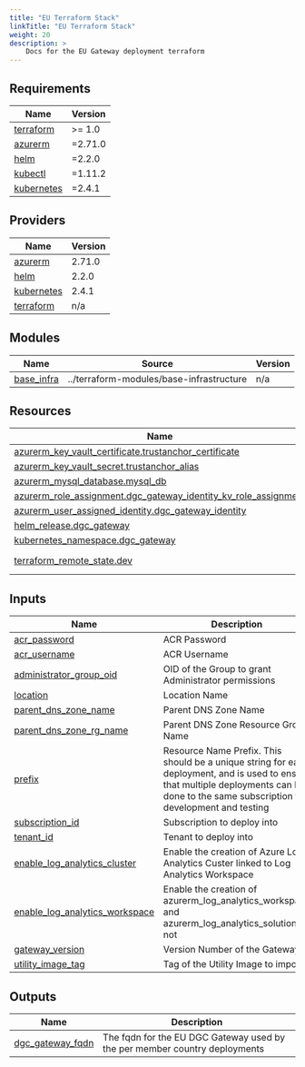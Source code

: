 ```yaml
---
title: "EU Terraform Stack"
linkTitle: "EU Terraform Stack"
weight: 20
description: >
    Docs for the EU Gateway deployment terraform
---
```


<!-- BEGIN_TF_DOCS -->
## Requirements

| Name | Version |
|------|---------|
| <a name="requirement_terraform"></a> [terraform](#requirement\_terraform) | >= 1.0 |
| <a name="requirement_azurerm"></a> [azurerm](#requirement\_azurerm) | =2.71.0 |
| <a name="requirement_helm"></a> [helm](#requirement\_helm) | =2.2.0 |
| <a name="requirement_kubectl"></a> [kubectl](#requirement\_kubectl) | =1.11.2 |
| <a name="requirement_kubernetes"></a> [kubernetes](#requirement\_kubernetes) | =2.4.1 |

## Providers

| Name | Version |
|------|---------|
| <a name="provider_azurerm"></a> [azurerm](#provider\_azurerm) | 2.71.0 |
| <a name="provider_helm"></a> [helm](#provider\_helm) | 2.2.0 |
| <a name="provider_kubernetes"></a> [kubernetes](#provider\_kubernetes) | 2.4.1 |
| <a name="provider_terraform"></a> [terraform](#provider\_terraform) | n/a |

## Modules

| Name | Source | Version |
|------|--------|---------|
| <a name="module_base_infra"></a> [base\_infra](#module\_base\_infra) | ../terraform-modules/base-infrastructure | n/a |

## Resources

| Name | Type |
|------|------|
| [azurerm_key_vault_certificate.trustanchor_certificate](https://registry.terraform.io/providers/hashicorp/azurerm/2.71.0/docs/resources/key_vault_certificate) | resource |
| [azurerm_key_vault_secret.trustanchor_alias](https://registry.terraform.io/providers/hashicorp/azurerm/2.71.0/docs/resources/key_vault_secret) | resource |
| [azurerm_mysql_database.mysql_db](https://registry.terraform.io/providers/hashicorp/azurerm/2.71.0/docs/resources/mysql_database) | resource |
| [azurerm_role_assignment.dgc_gateway_identity_kv_role_assignment](https://registry.terraform.io/providers/hashicorp/azurerm/2.71.0/docs/resources/role_assignment) | resource |
| [azurerm_user_assigned_identity.dgc_gateway_identity](https://registry.terraform.io/providers/hashicorp/azurerm/2.71.0/docs/resources/user_assigned_identity) | resource |
| [helm_release.dgc_gateway](https://registry.terraform.io/providers/hashicorp/helm/2.2.0/docs/resources/release) | resource |
| [kubernetes_namespace.dgc_gateway](https://registry.terraform.io/providers/hashicorp/kubernetes/2.4.1/docs/resources/namespace) | resource |
| [terraform_remote_state.dev](https://registry.terraform.io/providers/hashicorp/terraform/latest/docs/data-sources/remote_state) | data source |

## Inputs

| Name | Description | Type | Default | Required |
|------|-------------|------|---------|:--------:|
| <a name="input_acr_password"></a> [acr\_password](#input\_acr\_password) | ACR Password | `string` | n/a | yes |
| <a name="input_acr_username"></a> [acr\_username](#input\_acr\_username) | ACR Username | `string` | n/a | yes |
| <a name="input_administrator_group_oid"></a> [administrator\_group\_oid](#input\_administrator\_group\_oid) | OID of the Group to grant Administrator permissions | `string` | n/a | yes |
| <a name="input_location"></a> [location](#input\_location) | Location Name | `string` | n/a | yes |
| <a name="input_parent_dns_zone_name"></a> [parent\_dns\_zone\_name](#input\_parent\_dns\_zone\_name) | Parent DNS Zone Name | `string` | n/a | yes |
| <a name="input_parent_dns_zone_rg_name"></a> [parent\_dns\_zone\_rg\_name](#input\_parent\_dns\_zone\_rg\_name) | Parent DNS Zone Resource Group Name | `string` | n/a | yes |
| <a name="input_prefix"></a> [prefix](#input\_prefix) | Resource Name Prefix. This should be a unique string for each deployment, and is used to ensure that multiple deployments can be done to the same subscription for development and testing | `string` | n/a | yes |
| <a name="input_subscription_id"></a> [subscription\_id](#input\_subscription\_id) | Subscription to deploy into | `string` | n/a | yes |
| <a name="input_tenant_id"></a> [tenant\_id](#input\_tenant\_id) | Tenant to deploy into | `string` | n/a | yes |
| <a name="input_enable_log_analytics_cluster"></a> [enable\_log\_analytics\_cluster](#input\_enable\_log\_analytics\_cluster) | Enable the creation of Azure Log Analytics Custer linked to Log Analytics Workspace | `bool` | `false` | no |
| <a name="input_enable_log_analytics_workspace"></a> [enable\_log\_analytics\_workspace](#input\_enable\_log\_analytics\_workspace) | Enable the creation of azurerm\_log\_analytics\_workspace and azurerm\_log\_analytics\_solution or not | `bool` | `false` | no |
| <a name="input_gateway_version"></a> [gateway\_version](#input\_gateway\_version) | Version Number of the Gateway | `string` | `"79"` | no |
| <a name="input_utility_image_tag"></a> [utility\_image\_tag](#input\_utility\_image\_tag) | Tag of the Utility Image to import | `string` | `"3"` | no |

## Outputs

| Name | Description |
|------|-------------|
| <a name="output_dgc_gateway_fqdn"></a> [dgc\_gateway\_fqdn](#output\_dgc\_gateway\_fqdn) | The fqdn for the EU DGC Gateway used by the per member country deployments |
<!-- END_TF_DOCS -->

